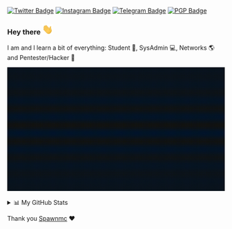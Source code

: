 [![Twitter Badge](https://img.shields.io/badge/-@kyb3rvizsla-1ca0f1?style=flat-square&labelColor=1c1c1f&logo=twitter&logoColor=white&link=https://twitter.com/kyb3rvizsla)](https://twitter.com/kyb3rvizsla)
[![Instagram Badge](https://img.shields.io/badge/-@kyb3rvizsla-1ca0f1?style=flat-square&labelColor=1c1c1f&logo=instagram&logoColor=white&link=https://instagram.com/kyb3rvizsla)](https://instagram.com/instagram)
[![Telegram Badge](https://img.shields.io/badge/-@kyb3rvizsla-1ca0f1?style=flat-square&labelColor=1c1c1f&logo=telegram&logoColor=dark&link=https://t.me/kyb3rvizsla)](https://t.me/kyb3rvizsla)
[![PGP Badge](https://img.shields.io/keybase/pgp/kyb3rvizsla?style=flat-square&logo=keybase&labelColor=black&color=1ca0f1)](https://keybase.io/kyb3rvizsla)
### Hey there <img src="hand.gif" width="25px">

I am and I learn a bit of everything: Student :blue_book:, SysAdmin :computer:, Networks :earth_americas: and Pentester/Hacker :angel:

![Banner](banner.gif)

<details>
<summary>📊 My GitHub Stats</summary>
<br>

![GitHub Stats](https://github-readme-stats.vercel.app/api?username=kyb3rvizsla&show_icons=true&theme=react&include_all_commits=false)
![GitHub Top](https://github-readme-stats.vercel.app/api/top-langs/?username=kyb3rvizsla&show_icons=true&include_all_commits=true&hide_border=false&theme=react&layout=compact)

<a href="https://gitstats.me/kyb3rvizsla" target="_blank">My Git Stats</a>

<a href="https://skyline.github.com/kyb3rvizsla/2021" target="_blank">My GitHub 2021 Skyline</a>

<b>Note:</b> These metrics do not take into account my other repositories hosted by [kyb3r alt](https://github.com/kyb3rvizslaalt). The top languages is only a metric of the languages my public code consists of and doesn't reflect experience or skill level.

<details>
  <summary>🔥 My GitHub Streaks</summary>
  <br>
    <img src="https://github-readme-streak-stats.herokuapp.com?user=kyb3rvizsla&theme=tokyonight_duo&fire=DD6000" height="192px"/>
</details>

</details>

Thank you [Spawnmc](https://github.com/spawmc) :heart: